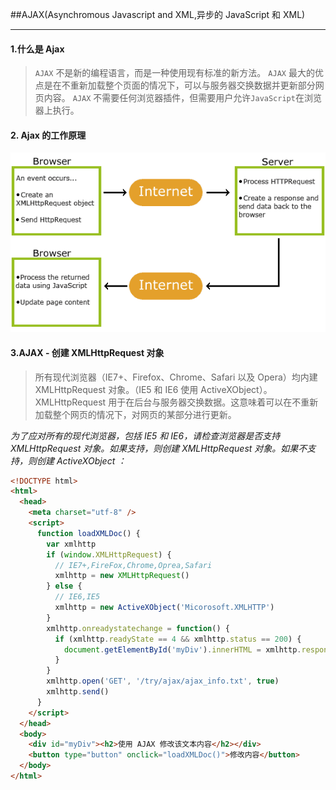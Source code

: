 ##AJAX(Asynchromous Javascript and XML,异步的 JavaScript 和 XML)

---

#### 1.什么是 Ajax

> `AJAX` 不是新的编程语言，而是一种使用现有标准的新方法。
> `AJAX` 最大的优点是在不重新加载整个页面的情况下，可以与服务器交换数据并更新部分网页内容。
> `AJAX` 不需要任何浏览器插件，但需要用户允许`JavaScript`在浏览器上执行。

#### 2. Ajax 的工作原理

![ajax的工作原理](/img/ajax的工作原理.gif)

#### 3.AJAX - 创建 XMLHttpRequest 对象

> 所有现代浏览器（IE7+、Firefox、Chrome、Safari 以及 Opera）均内建 XMLHttpRequest 对象。（IE5 和 IE6 使用 ActiveXObject）。
> XMLHttpRequest 用于在后台与服务器交换数据。这意味着可以在不重新加载整个网页的情况下，对网页的某部分进行更新。

_为了应对所有的现代浏览器，包括 IE5 和 IE6，请检查浏览器是否支持 XMLHttpRequest 对象。如果支持，则创建 XMLHttpRequest 对象。如果不支持，则创建 ActiveXObject ：_

```html
<!DOCTYPE html>
<html>
  <head>
    <meta charset="utf-8" />
    <script>
      function loadXMLDoc() {
        var xmlhttp
        if (window.XMLHttpRequest) {
          // IE7+,FireFox,Chrome,Oprea,Safari
          xmlhttp = new XMLHttpRequest()
        } else {
          // IE6,IE5
          xmlhttp = new ActiveXObject('Micorosoft.XMLHTTP')
        }
        xmlhttp.onreadystatechange = function() {
          if (xmlhttp.readyState == 4 && xmlhttp.status == 200) {
            document.getElementById('myDiv').innerHTML = xmlhttp.responseText
          }
        }
        xmlhttp.open('GET', '/try/ajax/ajax_info.txt', true)
        xmlhttp.send()
      }
    </script>
  </head>
  <body>
    <div id="myDiv"><h2>使用 AJAX 修改该文本内容</h2></div>
    <button type="button" onclick="loadXMLDoc()">修改内容</button>
  </body>
</html>
```
